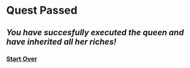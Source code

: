 # **Quest Passed**

## _You have succesfully executed the queen and have inherited all her riches!_

### [Start Over]()

